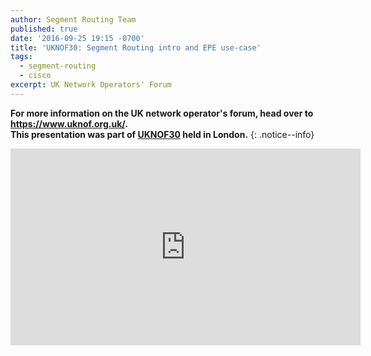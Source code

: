 ```yaml
---
author: Segment Routing Team
published: true
date: '2016-09-25 19:15 -0700'
title: 'UKNOF30: Segment Routing intro and EPE use-case'
tags:
  - segment-routing
  - cisco
excerpt: UK Network Operators' Forum
---
```


**For more information on the UK network operator's forum, head over to <https://www.uknof.org.uk/>.  
This presentation was part of [UKNOF30](https://indico.uknof.org.uk/event/32/) held in London.**
{: .notice--info}
<iframe width="560" height="315" src="https://www.youtube.com/embed/K0Lz7_3I2ZA" frameborder="0" allowfullscreen></iframe>  


